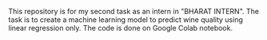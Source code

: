 This repository is for my second task as an intern in "BHARAT INTERN". The task is to create a machine learning model to predict wine quality using linear regression only. The code is done on Google Colab notebook.
